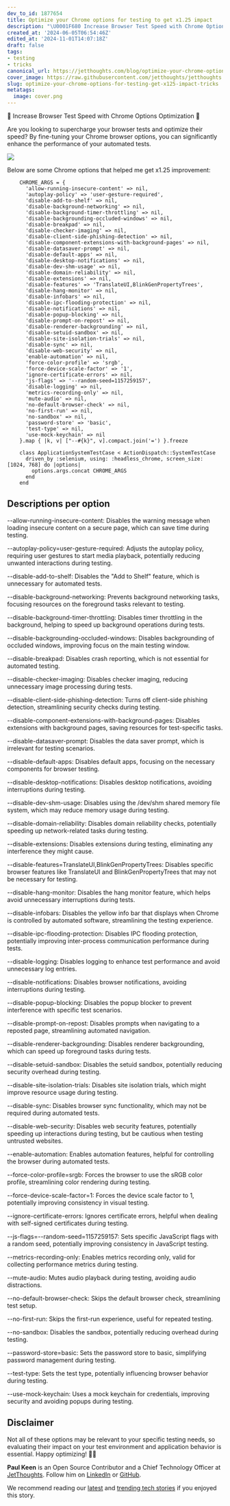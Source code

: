 ```yaml
---
dev_to_id: 1877654
title: Optimize your Chrome options for testing to get x1.25 impact
description: "\U0001F680 Increase Browser Test Speed with Chrome Options Optimization \U0001F680  Are you looking to supercharge your..."
created_at: '2024-06-05T06:54:46Z'
edited_at: '2024-11-01T14:07:18Z'
draft: false
tags:
- testing
- tricks
canonical_url: https://jetthoughts.com/blog/optimize-your-chrome-options-for-testing-get-x125-impact-tricks/
cover_image: https://raw.githubusercontent.com/jetthoughts/jetthoughts.github.io/master/content/blog/optimize-your-chrome-options-for-testing-get-x125-impact-tricks/cover.png
slug: optimize-your-chrome-options-for-testing-get-x125-impact-tricks
metatags:
  image: cover.png
---
```


🚀 Increase Browser Test Speed with Chrome Options Optimization 🚀

Are you looking to supercharge your browser tests and optimize their speed? By fine-tuning your Chrome browser options, you can significantly enhance the performance of your automated tests.

![](file_0.png)

Below are some Chrome options that helped me get x1.25 improvement:
```
    CHROME_ARGS = {
      'allow-running-insecure-content' => nil,
      'autoplay-policy' => 'user-gesture-required',
      'disable-add-to-shelf' => nil,
      'disable-background-networking' => nil,
      'disable-background-timer-throttling' => nil,
      'disable-backgrounding-occluded-windows' => nil,
      'disable-breakpad' => nil,
      'disable-checker-imaging' => nil,
      'disable-client-side-phishing-detection' => nil,
      'disable-component-extensions-with-background-pages' => nil,
      'disable-datasaver-prompt' => nil,
      'disable-default-apps' => nil,
      'disable-desktop-notifications' => nil,
      'disable-dev-shm-usage' => nil,
      'disable-domain-reliability' => nil,
      'disable-extensions' => nil,
      'disable-features' => 'TranslateUI,BlinkGenPropertyTrees',
      'disable-hang-monitor' => nil,
      'disable-infobars' => nil,
      'disable-ipc-flooding-protection' => nil,
      'disable-notifications' => nil,
      'disable-popup-blocking' => nil,
      'disable-prompt-on-repost' => nil,
      'disable-renderer-backgrounding' => nil,
      'disable-setuid-sandbox' => nil,
      'disable-site-isolation-trials' => nil,
      'disable-sync' => nil,
      'disable-web-security' => nil,
      'enable-automation' => nil,
      'force-color-profile' => 'srgb',
      'force-device-scale-factor' => '1',
      'ignore-certificate-errors' => nil,
      'js-flags' => '--random-seed=1157259157',
      'disable-logging' => nil,
      'metrics-recording-only' => nil,
      'mute-audio' => nil,
      'no-default-browser-check' => nil,
      'no-first-run' => nil,
      'no-sandbox' => nil,
      'password-store' => 'basic',
      'test-type' => nil,
      'use-mock-keychain' => nil
    }.map { |k, v| ["--#{k}", v].compact.join('=') }.freeze
    
    class ApplicationSystemTestCase < ActionDispatch::SystemTestCase
      driven_by :selenium, using: :headless_chrome, screen_size: [1024, 768] do |options|
        options.args.concat CHROME_ARGS
      end
    end
```
## Descriptions per option

--allow-running-insecure-content: Disables the warning message when loading insecure content on a secure page, which can save time during testing.

--autoplay-policy=user-gesture-required: Adjusts the autoplay policy, requiring user gestures to start media playback, potentially reducing unwanted interactions during testing.

--disable-add-to-shelf: Disables the "Add to Shelf" feature, which is unnecessary for automated tests.

--disable-background-networking: Prevents background networking tasks, focusing resources on the foreground tasks relevant to testing.

--disable-background-timer-throttling: Disables timer throttling in the background, helping to speed up background operations during tests.

--disable-backgrounding-occluded-windows: Disables backgrounding of occluded windows, improving focus on the main testing window.

--disable-breakpad: Disables crash reporting, which is not essential for automated testing.

--disable-checker-imaging: Disables checker imaging, reducing unnecessary image processing during tests.

--disable-client-side-phishing-detection: Turns off client-side phishing detection, streamlining security checks during testing.

--disable-component-extensions-with-background-pages: Disables extensions with background pages, saving resources for test-specific tasks.

--disable-datasaver-prompt: Disables the data saver prompt, which is irrelevant for testing scenarios.

--disable-default-apps: Disables default apps, focusing on the necessary components for browser testing.

--disable-desktop-notifications: Disables desktop notifications, avoiding interruptions during testing.

--disable-dev-shm-usage: Disables using the /dev/shm shared memory file system, which may reduce memory usage during testing.

--disable-domain-reliability: Disables domain reliability checks, potentially speeding up network-related tasks during testing.

--disable-extensions: Disables extensions during testing, eliminating any interference they might cause.

--disable-features=TranslateUI,BlinkGenPropertyTrees: Disables specific browser features like TranslateUI and BlinkGenPropertyTrees that may not be necessary for testing.

--disable-hang-monitor: Disables the hang monitor feature, which helps avoid unnecessary interruptions during tests.

--disable-infobars: Disables the yellow info bar that displays when Chrome is controlled by automated software, streamlining the testing experience.

--disable-ipc-flooding-protection: Disables IPC flooding protection, potentially improving inter-process communication performance during tests.

--disable-logging: Disables logging to enhance test performance and avoid unnecessary log entries.

--disable-notifications: Disables browser notifications, avoiding interruptions during testing.

--disable-popup-blocking: Disables the popup blocker to prevent interference with specific test scenarios.

--disable-prompt-on-repost: Disables prompts when navigating to a reposted page, streamlining automated navigation.

--disable-renderer-backgrounding: Disables renderer backgrounding, which can speed up foreground tasks during tests.

--disable-setuid-sandbox: Disables the setuid sandbox, potentially reducing security overhead during testing.

--disable-site-isolation-trials: Disables site isolation trials, which might improve resource usage during testing.

--disable-sync: Disables browser sync functionality, which may not be required during automated tests.

--disable-web-security: Disables web security features, potentially speeding up interactions during testing, but be cautious when testing untrusted websites.

--enable-automation: Enables automation features, helpful for controlling the browser during automated tests.

--force-color-profile=srgb: Forces the browser to use the sRGB color profile, streamlining color rendering during testing.

--force-device-scale-factor=1: Forces the device scale factor to 1, potentially improving consistency in visual testing.

--ignore-certificate-errors: Ignores certificate errors, helpful when dealing with self-signed certificates during testing.

--js-flags=--random-seed=1157259157: Sets specific JavaScript flags with a random seed, potentially improving consistency in JavaScript testing.

--metrics-recording-only: Enables metrics recording only, valid for collecting performance metrics during testing.

--mute-audio: Mutes audio playback during testing, avoiding audio distractions.

--no-default-browser-check: Skips the default browser check, streamlining test setup.

--no-first-run: Skips the first-run experience, useful for repeated testing.

--no-sandbox: Disables the sandbox, potentially reducing overhead during testing.

--password-store=basic: Sets the password store to basic, simplifying password management during testing.

--test-type: Sets the test type, potentially influencing browser behavior during testing.

--use-mock-keychain: Uses a mock keychain for credentials, improving security and avoiding popups during testing.

## Disclaimer

Not all of these options may be relevant to your specific testing needs, so evaluating their impact on your test environment and application behavior is essential. Happy optimizing! 🚀💨

**Paul Keen** is an Open Source Contributor and a Chief Technology Officer at [JetThoughts](https://www.jetthoughts.com). Follow him on [LinkedIn](https://www.linkedin.com/in/paul-keen/) or [GitHub](https://github.com/pftg).

We recommend reading our [latest](https://jtway.co/latest) and [trending tech stories](https://jtway.co/trending) if you enjoyed this story.
